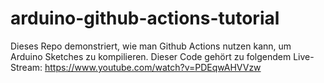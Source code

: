 # arduino-github-actions-tutorial
Dieses Repo demonstriert, wie man Github Actions nutzen kann, um Arduino Sketches zu kompilieren. Dieser Code gehört zu folgendem Live-Stream: https://www.youtube.com/watch?v=PDEqwAHVVzw


